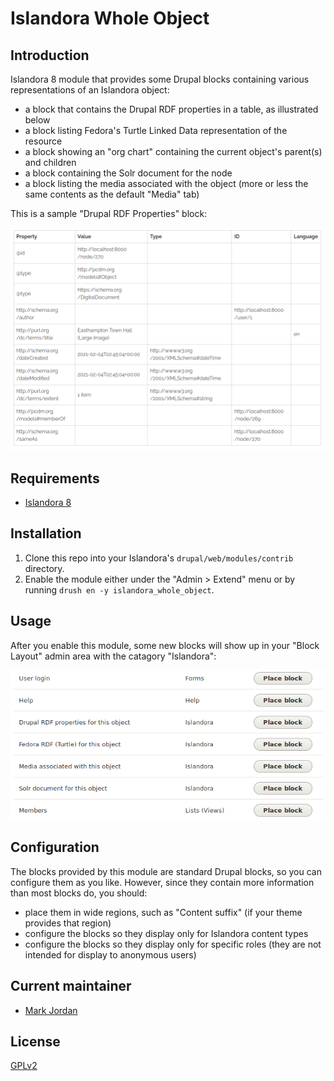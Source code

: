 # Islandora Whole Object

## Introduction

Islandora 8 module that provides some Drupal blocks containing various representations of an Islandora object:

* a block that contains the Drupal RDF properties in a table, as illustrated below
* a block listing Fedora's Turtle Linked Data representation of the resource
* a block showing an "org chart" containing the current object's parent(s) and children
* a block containing the Solr document for the node
* a block listing the media associated with the object (more or less the same contents as the default "Media" tab)

This is a sample "Drupal RDF Properties" block:

![sample RDF properties block](docs/rdf_properties.png)

## Requirements

* [Islandora 8](https://github.com/Islandora-CLAW/islandora)

## Installation

1. Clone this repo into your Islandora's `drupal/web/modules/contrib` directory.
1. Enable the module either under the "Admin > Extend" menu or by running `drush en -y islandora_whole_object`.

## Usage

After you enable this module, some new blocks will show up in your "Block Layout" admin area with the catagory "Islandora":

![overview](docs/blocks_list.png)

## Configuration

The blocks provided by this module are standard Drupal blocks, so you can configure them as you like. However, since they contain more information than most blocks do, you should:

* place them in wide regions, such as "Content suffix" (if your theme provides that region)
* configure the blocks so they display only for Islandora content types
* configure the blocks so they display only for specific roles (they are not intended for display to anonymous users)

## Current maintainer

* [Mark Jordan](https://github.com/mjordan)

## License

[GPLv2](http://www.gnu.org/licenses/gpl-2.0.txt)
